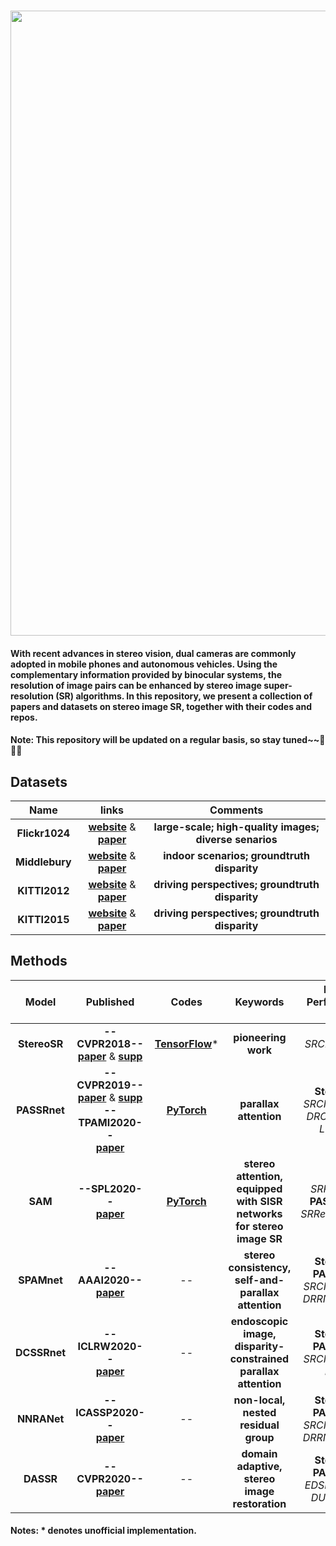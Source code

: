 ### <img src="https://raw.github.com/YingqianWang/Awesome-Stereo-Image-SR/master/Fig/Thumbnail.jpg" width="1000">
#### With recent advances in stereo vision, dual cameras are commonly adopted in mobile phones and autonomous vehicles. Using the complementary information provided by binocular systems, the resolution of image pairs can be enhanced by stereo image super-resolution (SR) algorithms. In this repository, we present a collection of papers and datasets on stereo image SR, together with their codes and repos. 
#### Note: This repository will be updated on a regular basis, so stay tuned~~🎉🎉🎉

## Datasets

|     Name     |   links |  Comments |
| :----------: |  :-----: | :-------: |
|     **Flickr1024**     | [**website**](https://yingqianwang.github.io/Flickr1024/) & [**paper**](http://openaccess.thecvf.com/content_ICCVW_2019/papers/LCI/Wang_Flickr1024_A_Large-Scale_Dataset_for_Stereo_Image_Super-Resolution_ICCVW_2019_paper.pdf) | **large-scale; high-quality images; diverse senarios** |
|     **Middlebury**     | [**website**](http://vision.middlebury.edu/stereo/data/) & [**paper**](https://elib.dlr.de/90624/1/ScharsteinEtal2014.pdf) | **indoor scenarios; groundtruth disparity** |
|     **KITTI2012**     | [**website**](http://www.cvlibs.net/datasets/kitti/eval_stereo_flow.php?benchmark=stereo) & [**paper**](http://ww.cvlibs.net/publications/Geiger2012CVPR.pdf) | **driving perspectives; groundtruth disparity** |
|     **KITTI2015**     | [**website**](http://www.cvlibs.net/datasets/kitti/eval_scene_flow.php?benchmark=stereo) & [**paper**](http://openaccess.thecvf.com/content_cvpr_2015/papers/Menze_Object_Scene_Flow_2015_CVPR_paper.pdf) | **driving perspectives; groundtruth disparity** |


## Methods
|     Model     |   Published |  Codes | Keywords | Better Performance than|
| :----------: |  :-----: | :-------: | :-------: | :-------: |
| **StereoSR** | **--CVPR2018--**<br> [**paper**](http://openaccess.thecvf.com/content_cvpr_2018/papers/Jeon_Enhancing_the_Spatial_CVPR_2018_paper.pdf) & [**supp**](http://openaccess.thecvf.com/content_cvpr_2018/Supplemental/0493-supp.pdf) | [**TensorFlow**](https://github.com/PeterZhouSZ/stereosr)* | **pioneering work** | *SRCNN, VDSR*
| **PASSRnet** | **--CVPR2019--**<br> [**paper**](http://openaccess.thecvf.com/content_CVPR_2019/papers/Wang_Learning_Parallax_Attention_for_Stereo_Image_Super-Resolution_CVPR_2019_paper.pdf) & [**supp**](http://openaccess.thecvf.com/content_CVPR_2019/supplemental/Wang_Learning_Parallax_Attention_CVPR_2019_supplemental.pdf)<br>**--TPAMI2020--**<br> [**paper**](https://arxiv.org/pdf/2009.08250.pdf) | [**PyTorch**](https://github.com/LongguangWang/PASSRnet) | **parallax attention** | **StereoSR**, *SRCNN, VDSR, DRCN, DRRN, LapSRN*
| **SAM** | **--SPL2020--**<br> [**paper**](https://ieeexplore.ieee.org/stamp/stamp.jsp?tp=&arnumber=8998204) | [**PyTorch**](https://github.com/XinyiYing/SAM) | **stereo attention, equipped with SISR networks for stereo image SR** | *SRResNet* < **PASSRnet** < *SRResNet+SAM* |
| **SPAMnet** | **--AAAI2020--**<br> [**paper**](https://www.aaai.org/Papers/AAAI/2020GB/AAAI-SongW.10348.pdf) | -- | **stereo consistency, self-and-parallax attention** | **StereoSR, PASSRnet**, *SRCNN, VDSR, DRRN, LapSRN* |
| **DCSSRnet** | **--ICLRW2020--**<br> [**paper**](https://arxiv.org/pdf/2003.08539.pdf) | -- | **endoscopic image, disparity-constrained parallax attention** | **StereoSR, PASSRnet**, *SRCNN, VDSR, DRRN* |
| **NNRANet** | **--ICASSP2020--**<br> [**paper**](https://ieeexplore.ieee.org/stamp/stamp.jsp?tp=&arnumber=9054687) | -- | **non-local, nested residual group** | **StereoSR, PASSRnet**, *SRCNN, VDSR, DRRN, LapSRN* |
| **DASSR** | **--CVPR2020--**<br> [**paper**](http://openaccess.thecvf.com/content_CVPR_2020/papers/Yan_Disparity-Aware_Domain_Adaptation_in_Stereo_Image_Restoration_CVPR_2020_paper.pdf) | -- | **domain adaptive, stereo image restoration** | **StereoSR, PASSRnet**, *EDSR, SRNTT, DUF, SMPC* | 

#### Notes: * denotes unofficial implementation.

